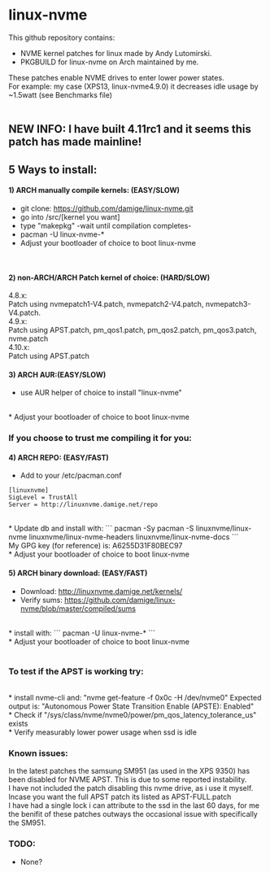 # linux-nvme

This github repository contains: <br /> 
* NVME kernel patches for linux made by Andy Lutomirski. <br /> 
* PKGBUILD for linux-nvme on Arch maintained by me. <br /> 

These patches enable NVME drives to enter lower power states.<br />
For example: my case (XPS13, linux-nvme4.9.0) it decreases idle usage by ~1.5watt (see Benchmarks file)<br />
<br />

## NEW INFO: I have built 4.11rc1 and it seems this patch has made mainline!

## 5 Ways to install:
#### 1) ARCH manually compile kernels: (EASY/SLOW)

* git clone: https://github.com/damige/linux-nvme.git
* go into /src/[kernel you want]
* type "makepkg" -wait until compilation completes-
* pacman -U linux-nvme-*
* Adjust your bootloader of choice to boot linux-nvme
<br />

#### 2) non-ARCH/ARCH Patch kernel of choice: (HARD/SLOW)
4.8.x:<br />
Patch using nvmepatch1-V4.patch, nvmepatch2-V4.patch, nvmepatch3-V4.patch.
<br />
4.9.x:<br />
Patch using APST.patch, pm_qos1.patch, pm_qos2.patch, pm_qos3.patch, nvme.patch
<br />
4.10.x:<br />
Patch using APST.patch
<br />
#### 3) ARCH AUR:(EASY/SLOW)
* use AUR helper of choice to install "linux-nvme"
<br />
* Adjust your bootloader of choice to boot linux-nvme
<br />

### If you choose to trust me compiling it for you:<br />
#### 4) ARCH REPO: (EASY/FAST)<br />
* Add to your /etc/pacman.conf
```
[linuxnvme]
SigLevel = TrustAll
Server = http://linuxnvme.damige.net/repo
```
<br />
* Update db and install with:
```
pacman -Sy
pacman -S linuxnvme/linux-nvme linuxnvme/linux-nvme-headers linuxnvme/linux-nvme-docs
```
<br />
My GPG key (for reference) is: A6255D31F80BEC97
<br />
* Adjust your bootloader of choice to boot linux-nvme
<br />

#### 5) ARCH binary download: (EASY/FAST)
* Download: http://linuxnvme.damige.net/kernels/
* Verify sums: https://github.com/damige/linux-nvme/blob/master/compiled/sums
<br />
* install with:
```
pacman -U linux-nvme-*
```
<br />
* Adjust your bootloader of choice to boot linux-nvme
<br />
<br />

### To test if the APST is working try:
<br />
* install nvme-cli and: "nvme get-feature -f 0x0c -H /dev/nvme0" Expected output is: "Autonomous Power State Transition Enable (APSTE): Enabled"
<br />
* Check if "/sys/class/nvme/nvme0/power/pm_qos_latency_tolerance_us" exists 
<br />
* Verify measurably lower power usage when ssd is idle
<br />

### Known issues:
In the latest patches the samsung SM951 (as used in the XPS 9350) has been disabled for NVME APST.
This is due to some reported instability.<br />
I have not included the patch disabling this nvme drive, as i use it myself. Incase you want the full APST patch its listed as APST-FULL.patch<br />
I have had a single lock i can attribute to the ssd in the last 60 days, for me the benifit of these patches outways the occasional issue with specifically the SM951.
<br />

### TODO:
* None?
